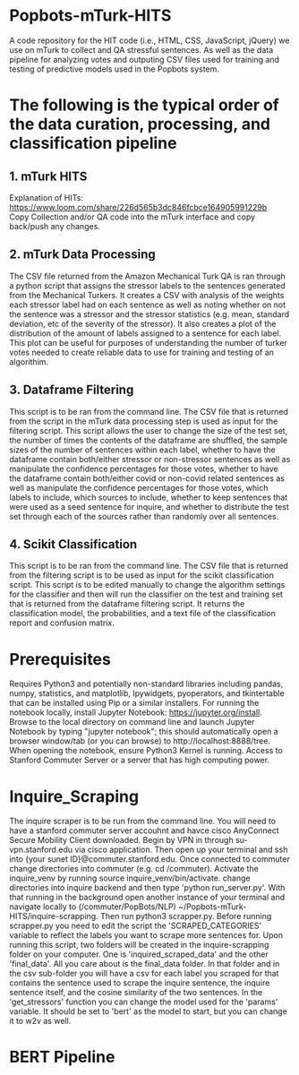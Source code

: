 # Popbots-mTurk-HITS
A code repository for the HIT code (i.e., HTML, CSS, JavaScript, jQuery) we use on mTurk to collect and QA stressful sentences. As well as the data pipeline for analyzing votes and outputing CSV files used for training and testing of predictive models used in the Popbots system.

# The following is the typical order of the data curation, processing, and classification pipeline

## 1. mTurk HITS

Explanation of HITs:
https://www.loom.com/share/226d565b3dc846fcbce164905991229b  
Copy Collection and/or QA code into the mTurk interface and copy back/push any changes.

## 2. mTurk Data Processing 
The CSV file returned from the Amazon Mechanical Turk QA is ran through a python script that assigns the stressor labels to the sentences generated from the Mechanical Turkers. It creates a CSV with analysis of the weights each stressor label had on each sentence as well as noting whether on not the sentence was a stressor and the stressor statistics (e.g. mean, standard deviation, etc of the severity of the stressor). It also creates a plot of the distribution of the amount of labels assigned to a sentence for each label. This plot can be useful for purposes of understanding the number of turker votes needed to create reliable data to use for training and testing of an algorithim.

## 3. Dataframe Filtering
This script is to be ran from the command line. The CSV file that is returned from the script in the mTurk data processing step is used as input for the filtering script. This script allows the user to change the size of the test set, the number of times the contents of the dataframe are shuffled, the sample sizes of the number of sentences within each label, whether to have the dataframe contain both/either stressor or non-stressor sentences as well as manipulate the confidence percentages for those votes, whether to have the dataframe contain both/either covid or non-covid related sentences as well as manipulate the confidence percentages for those votes, which labels to include, which sources to include, whether to keep sentences that were used as a seed sentence for inquire, and whether to distribute the test set through each of the sources rather than randomly over all sentences. 

## 4. Scikit Classification
This script is to be ran from the command line. The CSV file that is returned from the filtering script is to be used as input for the scikit classification script. This script is to be edited manually to change the algorithm settings for the classifier and then will run the classifier on the test and training set that is returned from the dataframe filtering script. It returns the classification model, the probabilities, and a text file of the classification report and confusion matrix. 

# Prerequisites 
Requires Python3 and potentially non-standard libraries including pandas, numpy, statistics, and matplotlib, Ipywidgets, pyoperators, and tkintertable that can be installed using Pip or a similar installers. For running the notebook locally, install Jupyter Notebook: https://jupyter.org/install. Browse to the local directory on command line and launch Jupyter Notebook by typing "jupyter notebook"; this should automatically open a browser window/tab (or you can browse) to http://localhost:8888/tree. When opening the notebook, ensure Python3 Kernel is running. Access to Stanford Commuter Server or a server that has high computing power.

# Inquire_Scraping
The inquire scraper is to be run from the command line. You will need to have a stanford commuter server accouhnt and havce cisco AnyConnect Secure Mobility Client downloaded. Begin by VPN in through su-vpn.stanford.edu via cisco application. Then open up your terminal and ssh into {your sunet ID}@commuter.stanford.edu. Once connected to commuter change directories into commuter (e.g. cd /commuter). Activate the inquire_venv by running source inquire_venv/bin/activate. change directories into inquire backend and then type 'python run_server.py'. With that running in the background open another instance of your terminal and navigate locally to (/commuter/PopBots/NLP) ~/Popbots-mTurk-HITS/inquire-scrapping. Then run python3 scrapper.py. Before running scrapper.py you need to edit the script the 'SCRAPED_CATEGORIES' variable to reflect the labels you want to scrape more sentences for. Upon running this script, two folders will be created in the inquire-scrapping folder on your computer. One is 'inquired_scraped_data' and the other 'final_data'. All you care about is the final_data folder. In that folder and in the csv sub-folder you will have a csv for each label you scraped for that contains the sentence used to scrape the inquire sentence, the inquire sentence itself, and the cosine similarity of the two sentences. In the 'get_stressors' function you can change the model used for the 'params' variable. It should be set to 'bert' as the model to start, but you can change it to w2v as well.  

# BERT Pipeline

